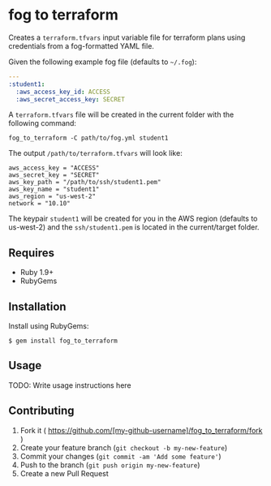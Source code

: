 fog to terraform
================

Creates a `terraform.tfvars` input variable file for terraform plans using credentials from a fog-formatted YAML file.

Given the following example fog file (defaults to `~/.fog`\):

```yaml
---
:student1:
  :aws_access_key_id: ACCESS
  :aws_secret_access_key: SECRET
```

A `terraform.tfvars` file will be created in the current folder with the following command:

```
fog_to_terraform -C path/to/fog.yml student1
```

The output `/path/to/terraform.tfvars` will look like:

```hcl
aws_access_key = "ACCESS"
aws_secret_key = "SECRET"
aws_key_path = "/path/to/ssh/student1.pem"
aws_key_name = "student1"
aws_region = "us-west-2"
network = "10.10"
```

The keypair `student1` will be created for you in the AWS region (defaults to us-west-2) and the `ssh/student1.pem` is located in the current/target folder.

Requires
--------

-	Ruby 1.9+
-	RubyGems

Installation
------------

Install using RubyGems:

```
$ gem install fog_to_terraform
```

Usage
-----

TODO: Write usage instructions here

Contributing
------------

1.	Fork it ( https://github.com/[my-github-username]/fog_to_terraform/fork )
2.	Create your feature branch (`git checkout -b my-new-feature`\)
3.	Commit your changes (`git commit -am 'Add some feature'`\)
4.	Push to the branch (`git push origin my-new-feature`\)
5.	Create a new Pull Request
